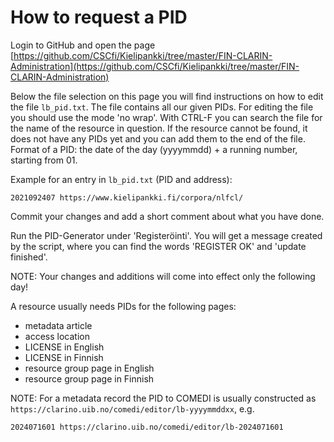 # How to request a PID
Login to GitHub and open the page
[https://github.com/CSCfi/Kielipankki/tree/master/FIN-CLARIN-Administration](https://github.com/CSCfi/Kielipankki/tree/master/FIN-CLARIN-Administration) 

Below the file selection on this page you will find instructions on how to edit the file `lb_pid.txt`.
The file contains all our given PIDs. 
For editing the file you should use the mode 'no wrap'.
With CTRL-F you can search the file for the name of the resource in question. 
If the resource cannot be found, it does not have any PIDs yet and you can add them to the end of the file.
Format of a PID: the date of the day (yyyymmdd) + a running number, starting from 01.

Example for an entry in `lb_pid.txt` (PID and address):

	2021092407 https://www.kielipankki.fi/corpora/nlfcl/

Commit your changes and add a short comment about what you have done.

Run the PID-Generator under 'Registeröinti'. You will get a message created by the script, where you can find the words 'REGISTER OK' and 'update finished'.

NOTE: Your changes and additions will come into effect only the following day!

A resource usually needs PIDs for the following pages:

- metadata article
- access location
- LICENSE in English
- LICENSE in Finnish
- resource group page in English
- resource group page in Finnish

NOTE: For a metadata record the PID to COMEDI is usually constructed as `https://clarino.uib.no/comedi/editor/lb-yyyymmddxx`, e.g.

	2024071601 https://clarino.uib.no/comedi/editor/lb-2024071601
